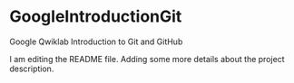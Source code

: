 # GoogleIntroductionGit
Google Qwiklab Introduction to Git and GitHub

I am editing the README file. Adding some more details about the project description.
